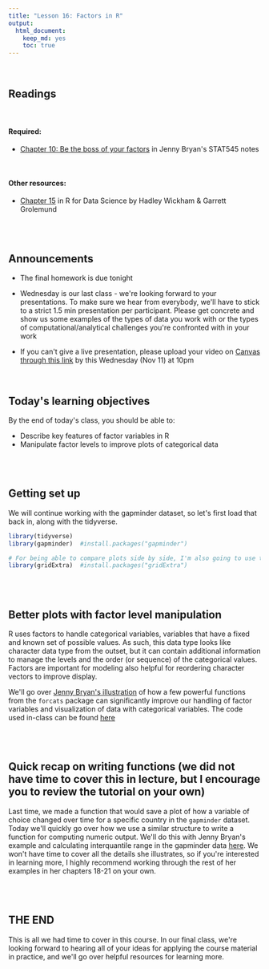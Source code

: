 ```yaml
---
title: "Lesson 16: Factors in R"
output: 
  html_document:
    keep_md: yes 
    toc: true
---
```

  


<br>

## Readings

<br>

#### Required: 

* [Chapter 10: Be the boss of your factors](https://stat545.com/factors-boss.html) in Jenny Bryan's STAT545 notes


<br>

#### Other resources:

* [Chapter 15](https://r4ds.had.co.nz/factors.html) in R for Data Science by Hadley Wickham & Garrett Grolemund

<br>
<br>

## Announcements
* The final homework is due tonight

* Wednesday is our last class - we're looking forward to your presentations. To make sure we hear from everybody, we'll have to stick to a strict 1.5 min presentation per participant. Please get concrete and show us some examples of the types of data you work with or the types of computational/analytical challenges you're confronted with in your work

* If you can't give a live presentation, please upload your video on [Canvas through this link](https://canvas.cornell.edu/courses/21578/assignments/174563) by this Wednesday (Nov 11) at 10pm

<br>

## Today's learning objectives
By the end of today's class, you should be able to:

* Describe key features of factor variables in R
* Manipulate factor levels to improve plots of categorical data

<br>
<br>

## Getting set up
We will continue working with the gapminder dataset, so let's first load that back in, along with the tidyverse.


```r
library(tidyverse)
library(gapminder)  #install.packages("gapminder")

# For being able to compare plots side by side, I'm also going to use the gridExtra package today
library(gridExtra)  #install.packages("gridExtra")
```

<br>
<br>


## Better plots with factor level manipulation 

R uses factors to handle categorical variables, variables that have a fixed and known set of possible values. As such, this data type looks like character data type from the outset, but it can contain additional information to manage the levels and the order (or sequence) of the categorical values. Factors are important for modeling also helpful for reordering character vectors to improve display. 

We'll go over [Jenny Bryan's illustration](https://stat545.com/factors-boss.html) of how a few powerful functions from the `forcats` package can significantly improve our handling of factor variables and visualization of data with categorical variables. The code used in-class can be found [here]()

<br>
<br>

## Quick recap on writing functions (we did not have time to cover this in lecture, but I encourage you to review the tutorial on your own)

Last time, we made a function that would save a plot of how a variable of choice changed over time for a specific country in the `gapminder` dataset. Today we'll quickly go over how we use a similar structure to write a function for computing numeric output. We'll do this with Jenny Bryan's example and calculating interquantile range in the gapminder data [here](https://stat545.com/functions-part1.html). We won't have time to cover all the details she illustrates, so if you're interested in learning more, I highly recommend working through the rest of her examples in her chapters 18-21 on your own.

<br>
<br>


## THE END
This is all we had time to cover in this course. In our final class, we're looking forward to hearing all of your ideas for applying the course material in practice, and we'll go over helpful resources for learning more.
